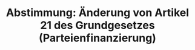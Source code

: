 ---
abstimmung:
  abstimmung: 1
  bundestagssitzung: 240
  datum: 22. Juni 2017
  legislaturperiode: 18
categories:
- Grundgesetz
- Inneres
- Finanzen
data:
- title: Abstimmungsergebnis 20170622_1-data.pdf
  url: /res/abstimmungsliste/20170622_1-data.pdf
- title: Abstimmungsergebnis 20170622_1_xls-data.xls
  url: /res/abstimmungsliste/20170622_1_xls-data.xls
- title: Abstimmungsergebnis 20170622_1_xls-data.csv
  url: /res/abstimmungsliste/csv/20170622_1_xls-data.csv
documents:
- local: /res/abstimmungsdaten/018-240-01/1812357.pdf
  title: Drucksache 18/12357
  url: http://dip21.bundestag.de/dip21/btd/18/123/1812357.pdf
- local: /res/abstimmungsdaten/018-240-01/1812846.pdf
  title: Drucksache 18/12846
  url: http://dip21.bundestag.de/dip21/btd/18/128/1812846.pdf
ergebnis:
  cdu/csu:
    enthaltung: 0
    gesamt: 309
    ja: 292
    nein: 0
    nichtabgegeben: 17
    ungueltig: 0
  die.linke:
    enthaltung: 20
    gesamt: 64
    ja: 30
    nein: 0
    nichtabgegeben: 14
    ungueltig: 0
  file: 20170622_1_xls-data.xls
  fraktionslos:
    enthaltung: 0
    gesamt: 1
    ja: 0
    nein: 0
    nichtabgegeben: 1
    ungueltig: 0
  gruenen:
    enthaltung: 0
    gesamt: 63
    ja: 0
    nein: 57
    nichtabgegeben: 6
    ungueltig: 0
  spd:
    enthaltung: 0
    gesamt: 193
    ja: 180
    nein: 0
    nichtabgegeben: 13
    ungueltig: 0
layout: abstimmung
links:
- title: https://www.bundestag.de/parlament/plenum/abstimmung/abstimmung?id=481
  url: https://www.bundestag.de/parlament/plenum/abstimmung/abstimmung?id=481
preview: "Deutscher Bundestag\n\n240. Sitzung des Deutschen Bundestages\nam Donnerstag,\
  \ 22. Juni 2017\n\nEndgültiges Ergebnis der Namentlichen Abstimmung Nr. 1\n\nGesetzentwurf\
  \ der Frankitonen CDU/CSU und SPD\nEntwurf eines Gesetzes zur Änderung des Grundgesetzes\n\
  (Artikel 21)\nDrs. 18/12357 und 18/12846\n\nAbgegebene Stimmen insgesamt:\n\n579\n\
  \nNicht abgegebene Stimmen:\nJa-Stimmen:\n\n51\n502\n\nNein-Stimmen:\n\n57\n\nEnthaltungen:\n\
  \n20\n\nUngültige:\n\nBerlin, den 22.06.2017\n\n0\n\nBeginn:\nEnde:\n\n15:51\n15:54\n\
  Seite:\n\n1\n\n\f"
tags:
- Parteienfinanzierung
- Extremismus
title: 'Abstimmung: Änderung von Artikel 21 des Grundgesetzes (Parteienfinanzierung)'
---